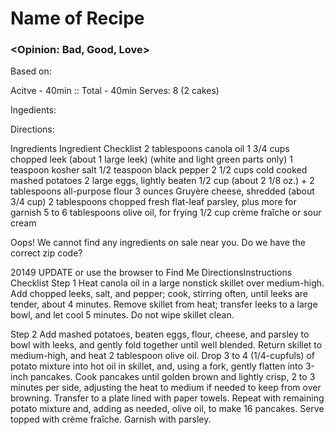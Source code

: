 # Name of Recipe
### <Opinion: Bad, Good, Love>

Based on:   

Acitve - 40min :: Total - 40min
Serves:  8 (2 cakes)

Ingedients:  

Directions:  


Ingredients
Ingredient Checklist
2 tablespoons canola oil
1 3/4 cups chopped leek (about 1 large leek) (white and light green parts only)
1 teaspoon kosher salt
1/2 teaspoon black pepper
2 1/2 cups cold cooked mashed potatoes
2 large eggs, lightly beaten
1/2 cup (about 2 1/8 oz.) + 2 tablespoons all-purpose flour
3 ounces Gruyère cheese, shredded (about 3/4 cup)
2 tablespoons chopped fresh flat-leaf parsley, plus more for garnish
5 to 6 tablespoons olive oil, for frying
1/2 cup crème fraîche or sour cream

Oops! We cannot find any ingredients on sale near you. Do we have the correct zip code?

20149
 UPDATE
or use the browser to
Find Me
DirectionsInstructions Checklist
Step 1
Heat canola oil in a large nonstick skillet over medium-high. Add chopped leeks, salt, and pepper; cook, stirring often, until leeks are tender, about 4 minutes. Remove skillet from heat; transfer leeks to a large bowl, and let cool 5 minutes. Do not wipe skillet clean.

Step 2
Add mashed potatoes, beaten eggs, flour, cheese, and parsley to bowl with leeks, and gently fold together until well blended. Return skillet to medium-high, and heat 2 tablespoon olive oil. Drop 3 to 4 (1/4-cupfuls) of potato mixture into hot oil in skillet, and, using a fork, gently flatten into 3-inch pancakes. Cook pancakes until golden brown and lightly crisp, 2 to 3 minutes per side, adjusting the heat to medium if needed to keep from over browning. Transfer to a plate lined with paper towels. Repeat with remaining potato mixture and, adding as needed, olive oil, to make 16 pancakes. Serve topped with crème fraîche. Garnish with parsley.  
